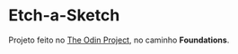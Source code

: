 # Etch-a-Sketch

Projeto feito no [The Odin Project](https://www.theodinproject.com), no caminho **Foundations**.